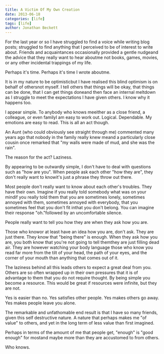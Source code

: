 ```yaml
---
title: A Victim Of My Own Creation
date: 2013-06-18
categories: [life]
tags: [life]
author: Jonathan Beckett
---
```


For the last year or so I have struggled to find a voice while writing blog posts; struggled to find anything that I perceived to be of interest to write about. Friends and acquaintances occasionally provided a gentle nudgeand the advice that they really want to hear aboutme not books, games, movies, or any other incidental trappings of my life.

Perhaps it's time. Perhaps it's time I wrote aboutme.

It is in my nature to be optimisticbut I have realised this blind optimism is on behalf of othersnot myself. I tell others that things will be okay, that things can be done, that I can get things doneand then face an internal meltdown as I struggle to meet the expectations I have given others. I know why it happens too.

I appear simple. To anybody who knows meeither as a close friend, a colleague, or even familyI am easy to work out. Logical. Dependable. My emotions are easy to read. This is all an act though.

An Aunt (who could obviously see straight through me) commented many years ago that nobody in the family really knew meand a particularly close cousin once remarked that "my walls were made of mud, and she was the rain".

The reason for the act? Laziness.

By appearing to be outwardly simple, I don't have to deal with questions such as "how are you". When people ask each other "how they are", they don't really want to knowit's just a phrase they throw out there.

Most people don't really want to know about each other's troubles. They have their own. Imagine if you really told somebody what was on your mindif you really told them that you are sometimes lonely, sometimes annoyed with them, sometimes annoyed with everybody, that you sometimes feel that you don't fit inthat you don't belong. You can imagine their response "oh."followed by an uncomfortable silence.

People really want to tell you how they are when they ask how you are.

Those who knowor at least have an idea how you are, don't ask. They are just there. They know that "being there" is enough. When they ask how you are, you both know that you're not going to tell themthey are just filling dead air. They are however watching your body language those who know you read far more from the tilt of your head, the path of your eyes, and the corner of your mouth than anything that comes out of it.

The laziness behind all this leads others to expect a great deal from you. Others are so often wrapped up in their own pressures that it is of advantage to them that you do not require thought. By being simple you become a resource. This would be great if resources were infinite, but they are not.

Yes is easier than no. Yes satisfies other people. Yes makes others go away. Yes makes people leave you alone.

The remarkable and unfathomable end result is that I have so many friends, given this self destructive nature. A nature that perhaps makes me "of value" to others, and yet in the long term of less value than first imagined.

Perhaps in terms of the amount of me that people get, "enough" is "good enough" for mostand maybe more than they are accustomed to from others.

Who knows.